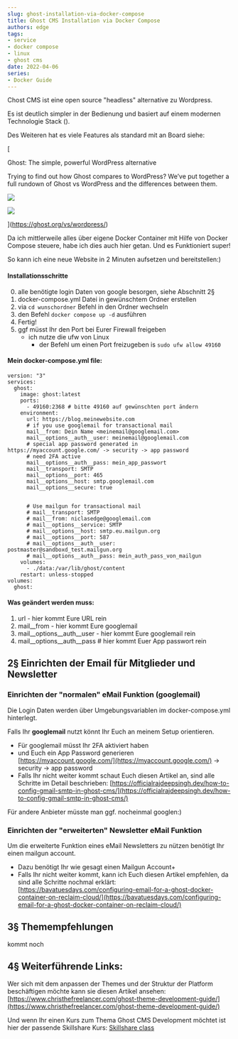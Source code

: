 ```yaml
---
slug: ghost-installation-via-docker-compose
title: Ghost CMS Installation via Docker Compose
authors: edge
tags:
- service
- docker compose
- linux
- ghost cms
date: 2022-04-06
series:
- Docker Guide
---
```


Chost CMS ist eine open source "headless" alternative zu Wordpress.

Es ist deutlich simpler in der Bedienung und basiert auf einem modernen Technologie Stack ().

Des Weiteren hat es viele Features als standard mit an Board siehe:

[

Ghost: The simple, powerful WordPress alternative

Trying to find out how Ghost compares to WordPress? We’ve put together a full rundown of Ghost vs WordPress and the differences between them.

![](https://ghost.org/favicon.ico)

![](https://ghost.org/images/meta/ghost.png)

](https://ghost.org/vs/wordpress/)

Da ich mittlerweile alles über eigene Docker Container mit Hilfe von Docker Compose steuere, habe ich dies auch hier getan. Und es Funktioniert super!

So kann ich eine neue Website in 2 Minuten aufsetzen und bereitstellen:)

#### Installationsschritte

0.  alle benötigte login Daten von google besorgen, siehe Abschnitt 2§
1.  docker-compose.yml Datei in gewünschtem Ordner erstellen
2.  via `cd wunschordner` Befehl in den Ordner wechseln
3.  den Befehl `docker compose up -d` ausführen
4.  Fertig!
5.  ggf müsst Ihr den Port bei Eurer Firewall freigeben
    -   ich nutze die ufw von Linux
        -   der Befehl um einen Port freizugeben is `sudo ufw allow 49160`

#### Mein docker-compose.yml file:

```
version: "3"
services:
  ghost:
    image: ghost:latest
    ports:
      - 49160:2368 # bitte 49160 auf gewünschten port ändern
    environment:
      url: https://blog.meinewebsite.com
      # if you use googlemail for transactional mail
      mail__from: Dein Name <meinemail@googlemail.com>
      mail__options__auth__user: meinemail@googlemail.com
      # special app password generated in https://myaccount.google.com/ -> security -> app password
      # need 2FA active
      mail__options__auth__pass: mein_app_passwort 
      mail__transport: SMTP
      mail__options__port: 465
      mail__options__host: smtp.googlemail.com
      mail__options__secure: true

      
      # Use mailgun for transactional mail
      # mail__transport: SMTP
      # mail__from: niclasedge@googlemail.com
      # mail__options__service: SMTP
      # mail__options__host: smtp.eu.mailgun.org
      # mail__options__port: 587
      # mail__options__auth__user: postmaster@sandboxd_test.mailgun.org
      # mail__options__auth__pass: mein_auth_pass_von_mailgun
    volumes:
      - ./data:/var/lib/ghost/content
    restart: unless-stopped
volumes:
  ghost:
```

#### Was geändert werden muss:

1.  url - hier kommt Eure URL rein
2.  mail\_\_from - hier kommt Eure googlemail
3.  mail\_\_options\_\_auth\_\_user - hier kommt Eure googlemail rein
4.  mail\_\_options\_\_auth\_\_pass # hier kommt Euer App passwort rein

## 2§ Einrichten der Email für Mitglieder und Newsletter

### Einrichten der "normalen" eMail Funktion (googlemail)

Die Login Daten werden über Umgebungsvariablen im docker-compose.yml hinterlegt.

Falls Ihr **googlemail** nutzt könnt Ihr Euch an meinem Setup orientieren.

-   Für googlemail müsst Ihr 2FA aktiviert haben
-   und Euch ein App Password generieren [https://myaccount.google.com/](https://myaccount.google.com/) \-> security -> app password
-   Falls Ihr nicht weiter kommt schaut Euch diesen Artikel an, sind alle Schritte im Detail beschrieben: [https://officialrajdeepsingh.dev/how-to-config-gmail-smtp-in-ghost-cms/](https://officialrajdeepsingh.dev/how-to-config-gmail-smtp-in-ghost-cms/)

Für andere Anbieter müsste man ggf. nocheinmal googlen:)

### Einrichten der "erweiterten" Newsletter eMail Funktion

Um die erweiterte Funktion eines eMail Newsletters zu nützen benötigt Ihr einen mailgun account.

-   Dazu benötigt Ihr wie gesagt einen Mailgun Account+
-   Falls Ihr nicht weiter kommt, kann ich Euch diesen Artikel empfehlen, da sind alle Schritte nochmal erklärt: [https://bavatuesdays.com/configuring-email-for-a-ghost-docker-container-on-reclaim-cloud/](https://bavatuesdays.com/configuring-email-for-a-ghost-docker-container-on-reclaim-cloud/)

## 3§ Themempfehlungen

kommt noch

## 4§ Weiterführende Links:

Wer sich mit dem anpassen der Themes und der Struktur der Platform beschäftigen möchte kann sie diesen Artikel ansehen: [https://www.christhefreelancer.com/ghost-theme-development-guide/](https://www.christhefreelancer.com/ghost-theme-development-guide/)

Und wenn Ihr einen Kurs zum Thema Ghost CMS Development möchtet ist hier der passende Skillshare Kurs: [Skillshare class](https://skl.sh/3aFWINn)